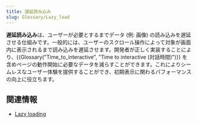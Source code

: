 ```yaml
---
title: 遅延読み込み
slug: Glossary/Lazy_load
---
```

**遅延読み込み**は、ユーザーが必要とするまでデータ (例: 画像) の読み込みを遅延させる仕組みです。一般的には、ユーザーのスクロール操作によって対象が画面内に表示されるまで読み込みを遅延させます。開発者が正しく実装することにより、{{Glossary("Time_to_interactive", "Time to interactive (対話時間)")}} を含めページの動作開始に必要なデータを減らすことができます。これによりシームレスなユーザー体験を提供することができ、初期表示に関わるパフォーマンスの向上に役立ちます。

## 関連情報

- [Lazy loading](/ja/docs/Web/Performance/Lazy_loading)
